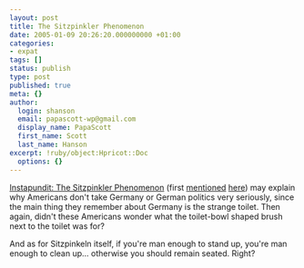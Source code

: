 ```yaml
---
layout: post
title: The Sitzpinkler Phenomenon
date: 2005-01-09 20:26:20.000000000 +01:00
categories:
- expat
tags: []
status: publish
type: post
published: true
meta: {}
author:
  login: shanson
  email: papascott-wp@gmail.com
  display_name: PapaScott
  first_name: Scott
  last_name: Hanson
excerpt: !ruby/object:Hpricot::Doc
  options: {}
---
```

<p><a href="http://instapundit.com/archives/020337.php" title="Instapundit.com">Instapundit: The Sitzpinkler Phenomenon</a> (first <a href="http://instapundit.com/archives/019951.php" title="Instapundit.com">mentioned</a> <a href="http://andrewsullivan.com/index.php?dish_inc=archives/2004_12_19_dish_archive.html#110351921564999523">here</a>) may explain why Americans don't take Germany or German politics very seriously, since the main thing they remember about Germany is the strange toilet. Then again, didn't these Americans wonder what the toilet-bowl shaped brush next to the toilet was for? </p>
<p>And as for Sitzpinkeln itself, if you're man enough to stand up, you're man enough to clean up... otherwise you should remain seated. Right?</p>
